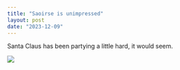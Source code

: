 ```yaml
---
title: "Saoirse is unimpressed"
layout: post
date: "2023-12-09"
---
```


Santa Claus has been partying a little hard, it would seem.

![](/assets/images/2023/20231209_1738573844296298873394939-1024x768.jpg)
